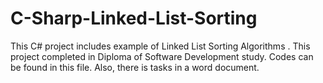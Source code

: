 # C-Sharp-Linked-List-Sorting
This C# project includes example of Linked List Sorting Algorithms . This project completed in Diploma of Software Development study.   Codes can be found in this file. Also, there is tasks in a word document.
